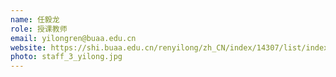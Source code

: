 ```yaml
---
name: 任毅龙
role: 授课教师
email: yilongren@buaa.edu.cn
website: https://shi.buaa.edu.cn/renyilong/zh_CN/index/14307/list/index.htm
photo: staff_3_yilong.jpg
---
```


<!-- [Schedule an appointment](#){: .btn .btn-outline } -->
